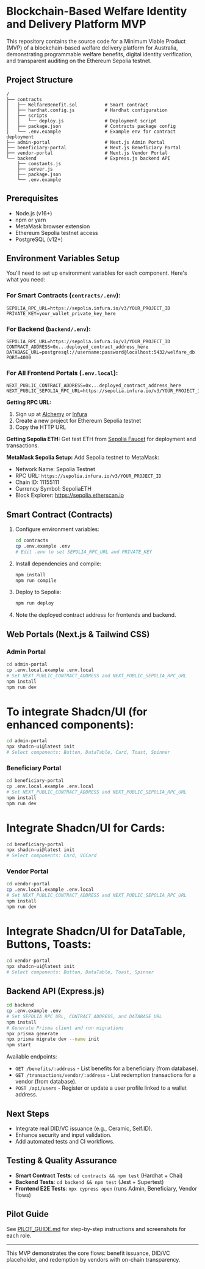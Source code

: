 # Blockchain-Based Welfare Identity and Delivery Platform MVP

This repository contains the source code for a Minimum Viable Product (MVP) of a blockchain-based welfare delivery platform for Australia, demonstrating programmable welfare benefits, digital identity verification, and transparent auditing on the Ethereum Sepolia testnet.

## Project Structure

```
/  
├── contracts
│   ├── WelfareBenefit.sol          # Smart contract
│   ├── hardhat.config.js           # Hardhat configuration
│   ├── scripts
│   │   └── deploy.js               # Deployment script
│   ├── package.json                # Contracts package config
│   └── .env.example                # Example env for contract deployment
├── admin-portal                    # Next.js Admin Portal
├── beneficiary-portal              # Next.js Beneficiary Portal
├── vendor-portal                   # Next.js Vendor Portal
└── backend                         # Express.js backend API
    ├── constants.js
    ├── server.js
    ├── package.json
    └── .env.example
```

## Prerequisites

- Node.js (v16+)
- npm or yarn
- MetaMask browser extension
- Ethereum Sepolia testnet access
- PostgreSQL (v12+)

## Environment Variables Setup

You'll need to set up environment variables for each component. Here's what you need:

### For Smart Contracts (`contracts/.env`):
```
SEPOLIA_RPC_URL=https://sepolia.infura.io/v3/YOUR_PROJECT_ID
PRIVATE_KEY=your_wallet_private_key_here
```

### For Backend (`backend/.env`):
```
SEPOLIA_RPC_URL=https://sepolia.infura.io/v3/YOUR_PROJECT_ID
CONTRACT_ADDRESS=0x...deployed_contract_address_here
DATABASE_URL=postgresql://username:password@localhost:5432/welfare_db
PORT=4000
```

### For All Frontend Portals (`.env.local`):
```
NEXT_PUBLIC_CONTRACT_ADDRESS=0x...deployed_contract_address_here
NEXT_PUBLIC_SEPOLIA_RPC_URL=https://sepolia.infura.io/v3/YOUR_PROJECT_ID
```

**Getting RPC URL:**
1. Sign up at [Alchemy](https://www.alchemy.com/) or [Infura](https://infura.io/)
2. Create a new project for Ethereum Sepolia testnet
3. Copy the HTTP URL

**Getting Sepolia ETH:**
Get test ETH from [Sepolia Faucet](https://sepoliafaucet.com) for deployment and transactions.

**MetaMask Sepolia Setup:**
Add Sepolia testnet to MetaMask:
- Network Name: Sepolia Testnet
- RPC URL: `https://sepolia.infura.io/v3/YOUR_PROJECT_ID`
- Chain ID: 11155111
- Currency Symbol: SepoliaETH
- Block Explorer: https://sepolia.etherscan.io

## Smart Contract (Contracts)

1. Configure environment variables:
   ```bash
   cd contracts
   cp .env.example .env
   # Edit .env to set SEPOLIA_RPC_URL and PRIVATE_KEY
   ```
2. Install dependencies and compile:
   ```bash
   npm install
   npm run compile
   ```
3. Deploy to Sepolia:
   ```bash
   npm run deploy
   ```
4. Note the deployed contract address for frontends and backend.

## Web Portals (Next.js & Tailwind CSS)

### Admin Portal
```bash
cd admin-portal
cp .env.local.example .env.local
# Set NEXT_PUBLIC_CONTRACT_ADDRESS and NEXT_PUBLIC_SEPOLIA_RPC_URL
npm install
npm run dev
```
# To integrate Shadcn/UI (for enhanced components):
```bash
cd admin-portal
npx shadcn-ui@latest init
# Select components: Button, DataTable, Card, Toast, Spinner
```

### Beneficiary Portal
```bash
cd beneficiary-portal
cp .env.local.example .env.local
# Set NEXT_PUBLIC_CONTRACT_ADDRESS and NEXT_PUBLIC_SEPOLIA_RPC_URL
npm install
npm run dev
```
# Integrate Shadcn/UI for Cards:
```bash
cd beneficiary-portal
npx shadcn-ui@latest init
# Select components: Card, VCCard
```

### Vendor Portal
```bash
cd vendor-portal
cp .env.local.example .env.local
# Set NEXT_PUBLIC_CONTRACT_ADDRESS and NEXT_PUBLIC_SEPOLIA_RPC_URL
npm install
npm run dev
```
# Integrate Shadcn/UI for DataTable, Buttons, Toasts:
```bash
cd vendor-portal
npx shadcn-ui@latest init
# Select components: Button, DataTable, Toast, Spinner
```

## Backend API (Express.js)

```bash
cd backend
cp .env.example .env
# Set SEPOLIA_RPC_URL, CONTRACT_ADDRESS, and DATABASE_URL
npm install
# Generate Prisma client and run migrations
npx prisma generate
npx prisma migrate dev --name init
npm start
```

Available endpoints:

- `GET /benefits/:address` - List benefits for a beneficiary (from database).
- `GET /transactions/vendor/:address` - List redemption transactions for a vendor (from database).
- `POST /api/users` - Register or update a user profile linked to a wallet address.

## Next Steps

- Integrate real DID/VC issuance (e.g., Ceramic, Self.ID).
- Enhance security and input validation.
- Add automated tests and CI workflows.

## Testing & Quality Assurance

- **Smart Contract Tests**: `cd contracts && npm test` (Hardhat + Chai)
- **Backend Tests**: `cd backend && npm test` (Jest + Supertest)
- **Frontend E2E Tests**: `npx cypress open` (runs Admin, Beneficiary, Vendor flows)

## Pilot Guide

See [PILOT_GUIDE.md](./PILOT_GUIDE.md) for step-by-step instructions and screenshots for each role.

---

This MVP demonstrates the core flows: benefit issuance, DID/VC placeholder, and redemption by vendors with on-chain transparency.